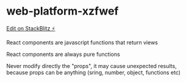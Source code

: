 # web-platform-xzfwef

[Edit on StackBlitz ⚡️](https://stackblitz.com/edit/web-platform-xzfwef)

React components are javascript functions that return views

React components are always pure functions

Never modify directly the "props", it may cause unexpected results,
because props can be anything (sring, number, object, functions etc)
